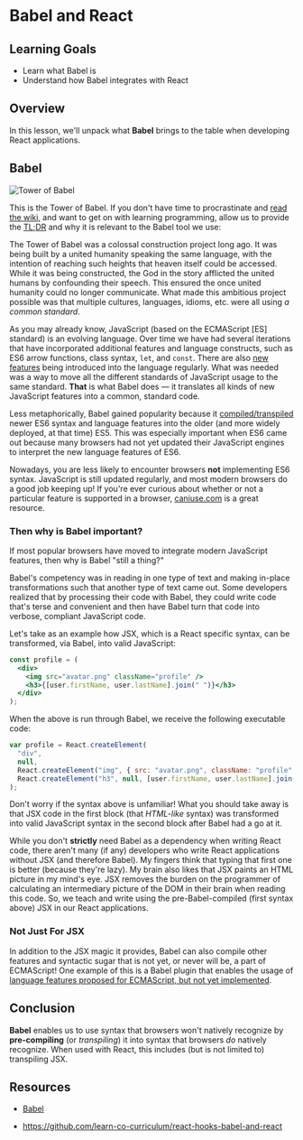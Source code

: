 # Babel and React

## Learning Goals

- Learn what Babel is
- Understand how Babel integrates with React

## Overview

In this lesson, we'll unpack what **Babel** brings to the table when developing
React applications.

## Babel

![Tower of Babel](https://upload.wikimedia.org/wikipedia/commons/thumb/5/50/Pieter_Bruegel_the_Elder_-_The_Tower_of_Babel_%28Vienna%29_-_Google_Art_Project.jpg/500px-Pieter_Bruegel_the_Elder_-_The_Tower_of_Babel_%28Vienna%29_-_Google_Art_Project.jpg)

This is the Tower of Babel. If you don't have time to procrastinate and
[read the wiki][origin-myth], and want to get on with learning programming,
allow us to provide the [TL;DR][tldr] and why it is relevant to the Babel tool
we use:

The Tower of Babel was a colossal construction project long ago. It was being
built by a united humanity speaking the same language, with the intention of
reaching such heights that heaven itself could be accessed. While it was being
constructed, the God in the story afflicted the united humans by confounding
their speech. This ensured the once united humanity could no longer communicate.
What made this ambitious project possible was that multiple cultures, languages,
idioms, etc. were all using _a common standard_.

As you may already know, JavaScript (based on the ECMAScript [ES] standard) is
an evolving language. Over time we have had several iterations that have
incorporated additional features and language constructs, such as ES6 arrow
functions, class syntax, `let`, and `const`. There are also [new features][tc39]
being introduced into the language regularly. What was needed was a way to move
all the different standards of JavaScript usage to the same standard. **That**
is what Babel does — it translates all kinds of new JavaScript features into a
common, standard code.

Less metaphorically, Babel gained popularity because it
[compiled/transpiled][transpile-compile] newer ES6 syntax and language features
into the older (and more widely deployed, at that time) ES5. This was especially
important when ES6 came out because many browsers had not yet updated their
JavaScript engines to interpret the new language features of ES6.

Nowadays, you are less likely to encounter browsers **not** implementing ES6
syntax. JavaScript is still updated regularly, and most modern browsers do a
good job keeping up! If you're ever curious about whether or not a particular
feature is supported in a browser, [caniuse.com][] is a great resource.

### Then why is Babel important?

If most popular browsers have moved to integrate modern JavaScript features,
then why is Babel "still a thing?"

Babel's competency was in reading in one type of text and making in-place
transformations such that another type of text came out. Some developers
realized that by processing their code with Babel, they could write code that's
terse and convenient and then have Babel turn that code into verbose, compliant
JavaScript code.

Let's take as an example how JSX, which is a React specific syntax,
can be transformed, via Babel, into valid JavaScript:

```jsx
const profile = (
  <div>
    <img src="avatar.png" className="profile" />
    <h3>{[user.firstName, user.lastName].join(" ")}</h3>
  </div>
);
```

When the above is run through Babel, we receive the following executable code:

```js
var profile = React.createElement(
  "div",
  null,
  React.createElement("img", { src: "avatar.png", className: "profile" }),
  React.createElement("h3", null, [user.firstName, user.lastName].join(" "))
);
```

Don't worry if the syntax above is unfamiliar! What you should take away is that
JSX code in the first block (that _HTML-like_ syntax) was transformed into valid
JavaScript syntax in the second block after Babel had a go at it.

While you don't **strictly** need Babel as a dependency when writing React code,
there aren't many (if any) developers who write React applications without JSX
(and therefore Babel). My fingers think that typing that first one is better
(because they're lazy). My brain also likes that JSX paints an HTML picture in
my mind's eye. JSX removes the burden on the programmer of calculating an
intermediary picture of the DOM in their brain when reading this code. So, we
teach and write using the pre-Babel-compiled (first syntax above) JSX in our
React applications.

### Not Just For JSX

In addition to the JSX magic it provides, Babel can also compile other features
and syntactic sugar that is not yet, or never will be, a part of ECMAScript! One
example of this is a Babel plugin that enables the usage of
[language features proposed for ECMAScript, but not yet implemented][babel-stage-2].

## Conclusion

**Babel** enables us to use syntax that browsers won't natively recognize by
**pre-compiling** (or _transpiling_) it into syntax that browsers _do_ natively
recognize. When used with React, this includes (but is not limited to)
transpiling JSX.

## Resources

- [Babel][babel]

[origin-myth]: https://en.wikipedia.org/wiki/Tower_of_Babel
[tldr]: https://en.wikipedia.org/wiki/TL;DR
[babel]: http://babeljs.io/
[tc39]: https://github.com/tc39/proposals
[transpile-compile]: https://stackoverflow.com/questions/43968748/is-babel-a-compiler-or-transpiler
[caniuse.com]: https://caniuse.com/
[babel-stage-2]: https://babeljs.io/docs/plugins/preset-stage-2/

- https://github.com/learn-co-curriculum/react-hooks-babel-and-react
